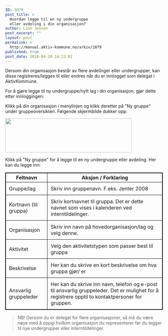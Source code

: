 ```yaml
---
ID: 1079
post_title: >
  Hvordan legge til en ny undergruppe
  eller avdeling i din organisasjon?
author: Linn Jensen
post_excerpt: ""
layout: post
permalink: >
  http://manual.aktiv-kommune.no/arkiv/1079
published: true
post_date: 2018-04-10 14:23:02
---
```

Dersom din organisasjon består av flere avdelinger eller undergrupper, kan disse registreres/legges til eller endres når du er innlogget som delegat i AktivKommune. 

For å gjøre legge til ny undergruppe/nytt lag i din organisasjon, gjør dette etter innloggingen:

Klikk på din organisasjon i menylinjen og 
klikk deretter på "Ny gruppe" under gruppeoversikten. Følgende skjermbilde dukker opp:

<img class="alignnone  wp-image-1090" src="http://manual.aktiv-kommune.no/wp-content/uploads/2018/04/ny-gruppe-300x81.png" alt="" width="404" height="109" />

Klikk på "Ny gruppe" for å legge til en ny undergruppe eller avdeling. Her kan du legge inn:

Feltnavn|  Aksjon / Forklaring
-------------|--------------------------------
Gruppe/lag | Skriv inn gruppenavn. F.eks. Jenter 2008
Kortnavn (til gruppa)| Skriv kortnavnet til gruppa. Det er dette navnet som vises i kalenderen ved interntildelinger. 
Organisasjon| Skriv inn navn på hovedorganisasjon/lag og velg denne.
Aktivitet| Velg den aktivitetstypen som passer best til gruppa
Beskrivelse| Her kan du skrive en kort beskrivelse om hva gruppa gjør/ er
Ansvarlig gruppeleder| Her kan du skrive inn navn, telefon og e-post til ansvarlig gruppeleder. Det er mulighet for å registrere opptil to kontaktpersoner for gruppen.

<style>
table, th, td {
    border: 1px solid black;
    border-collapse: collapse;

}
td {padding: 10px;}

</style>


> NB! Dersom du er delegat for flere organisasjoner, så må du være nøye med å oppgi hvilken organisasjon du representerer før du legger til nye undergrupper eller interntildelinger.